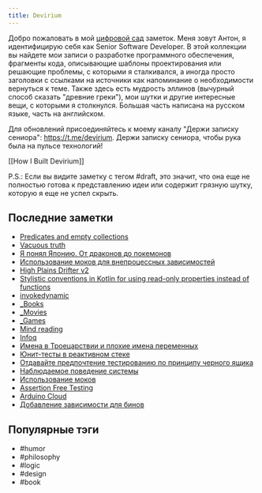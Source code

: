 ```yaml
---
title: Devirium
---
```


Добро пожаловать в мой [цифровой сад](https://maggieappleton.com/garden-history) заметок. Меня зовут Антон, я идентифицирую себя как Senior Software Developer. В этой коллекции вы найдете мои записи о разработке программного обеспечения, фрагменты кода, описывающие шаблоны проектирования или решающие проблемы, с которыми я сталкивался, а иногда просто заголовки с ссылками на источники как напоминание о необходимости вернуться к теме. Также здесь есть мудрость эллинов (вычурный способ сказать "древние греки"), мои шутки и другие интересные вещи, с которыми я столкнулся. Большая часть написана на русском языке, часть на английском.

Для обновлений присоединяйтесь к моему каналу "Держи записку сениора": https://t.me/devirium. Держи записку сениора, чтобы рука была на пульсе технологий!

[[How I Built Devirium]]

P.S.: Если вы видите заметку с тегом #draft, это значит, что она еще не полностью готова к представлению идеи или содержит грязную шутку, которую я еще не успел скрыть.

## Последние заметки
- [Predicates and empty collections](2025-01/Predicates-and-empty-collections.md)
- [Vacuous truth](2025-01/Vacuous-truth.md)
- [Я понял Японию. От драконов до покемонов](2025-01/Я-понял-Японию.-От-драконов-до-покемонов.md)
- [Использование моков для внепроцессных зависимостей](2025-01/Использование-моков-для-внепроцессных-зависимостей.md)
- [High Plains Drifter v2](2025-01/High-Plains-Drifter-v2.md)
- [Stylistic conventions in Kotlin for using read-only properties instead of functions](2025-01/Stylistic-conventions-in-Kotlin-for-using-read-only-properties-instead-of-functions.md)
- [invokedynamic](2025-01/invokedynamic.md)
- [_Books](_Books.md)
- [_Movies](_Movies.md)
- [_Games](_Games.md)
- [Mind reading](2025-01/Mind-reading.md)
- [Infoq](2024/2024-07/Infoq.md)
- [Имена в Троецарствии и плохие имена переменных](limbo/Имена-в-Троецарствии-и-плохие-имена-переменных.md)
- [Юнит-тесты в реактивном стеке](2025-01/Юнит-тесты-в-реактивном-стеке.md)
- [Отдавайте предпочтение тестированию по принципу черного ящика](2025-01/Отдавайте-предпочтение-тестированию-по-принципу-черного-ящика.md)
- [Наблюдаемое поведение системы](2025-01/Наблюдаемое-поведение-системы.md)
- [Использование моков](2025-01/Использование-моков.md)
- [Assertion Free Testing](2025-01/Assertion-Free-Testing.md)
- [Arduino Cloud](2025-01/Arduino-Cloud.md)
- [Добавление зависимости для бинов](2025-01/Добавление-зависимости-для-бинов.md)


## Популярные тэги
- #humor
- #philosophy
- #logic
- #design
- #book
